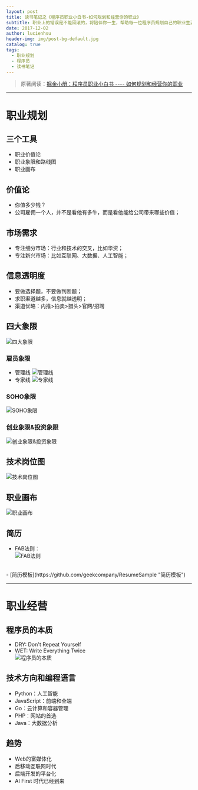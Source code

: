 ```yaml
---
layout: post
title: 读书笔记之《程序员职业小白书-如何规划和经营你的职业》
subtitle: 职业上的错误是不能回滚的，将陪伴你一生，帮助每一位程序员规划自己的职业生涯
date: 2017-12-02
author: lucienhsu
header-img: img/post-bg-default.jpg
catalog: true
tags:
  - 职业规划
  - 程序员
  - 读书笔记
---
```


> 原著阅读：[掘金小册：程序员职业小白书 ---- 如何规划和经营你的职业](https://juejin.im/book/59e17a7ff265da430629cc4e)

--------------------------------------------------------------------------------

# 职业规划

## 三个工具

- 职业价值论
- 职业象限和路线图
- 职业画布

## 价值论

- 你值多少钱？
- 公司雇佣一个人，并不是看他有多牛，而是看他能给公司带来哪些价值；

## 市场需求

- 专注细分市场：行业和技术的交叉，比如华资；
- 专注新兴市场：比如互联网、大数据、人工智能；

## 信息透明度

- 要做选择题，不要做判断题；
- 求职渠道越多，信息就越透明；
- 渠道优略：内推>拍卖>猎头>官网/招聘

## 四大象限 
![四大象限](http://pa99q7scc.bkt.clouddn.com/blog/180908/L2jhiHg0bf.jpg?imageslim)

### 雇员象限    
- 管理线 ![管理线](http://pa99q7scc.bkt.clouddn.com/blog/180908/eb424j0jEL.jpg?imageslim)
- 专家线 ![专家线](http://pa99q7scc.bkt.clouddn.com/blog/180908/fEIchB32Cm.jpg?imageslim)

### SOHO象限  
![SOHO象限](http://pa99q7scc.bkt.clouddn.com/blog/180908/c6G1bK3hI6.jpg?imageslim)

### 创业象限&投资象限   
![创业象限&投资象限](http://pa99q7scc.bkt.clouddn.com/blog/180908/Jb09hj0hhb.jpg?imageslim)

## 技术岗位图    
![技术岗位图](http://pa99q7scc.bkt.clouddn.com/blog/180908/7fH011ecfg.jpg?imageslim)

## 职业画布 
![职业画布](http://pa99q7scc.bkt.clouddn.com/blog/180908/cjjA4bGhI4.jpg?imageslim)

## 简历   
- FAB法则：    
![FAB法则](http://pa99q7scc.bkt.clouddn.com/blog/180908/bLk57B46BK.jpg?imageslim) 
<br>    
- [简历模板](https://github.com/geekcompany/ResumeSample "简历模板")

--------------------------------------------------------------------------------

# 职业经营

## 程序员的本质

- DRY: Don't Repeat Yourself    
- WET: Write Everything Twice    
![程序员的本质](http://pa99q7scc.bkt.clouddn.com/blog/180908/jCd4jhLbC4.jpg?imageslim)

## 技术方向和编程语言    
- Python：人工智能
- JavaScript：前端和全端
- Go：云计算和容器管理
- PHP：网站的首选
- Java：大数据分析

## 趋势   
- Web的富媒体化
- 后移动互联网时代
- 后端开发的平台化
- AI First 时代已经到来

